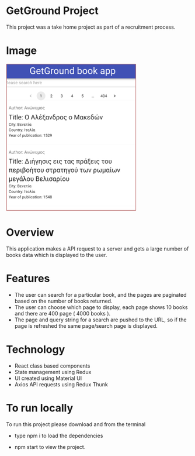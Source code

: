 # GetGround Project

This project was a take home project as part of a recruitment process.

# Image

![](/preview-image.png)

# Overview

This application makes a API request to a server and gets a large number of books data which is displayed to the user.

# Features

- The user can search for a particular book, and the pages are paginated based on the number of books returned.
- The user can choose which page to display, each page shows 10 books and there are 400 page ( 4000 books ).
- The page and query string for a search are pushed to the URL, so if the page is refreshed the same page/search page is displayed.

# Technology

- React class based components
- State management using Redux
- UI created using Material UI
- Axios API requests using Redux Thunk

# To run locally

To run this project please download and from the terminal

- type npm i to load the dependencies

- npm start to view the project.


